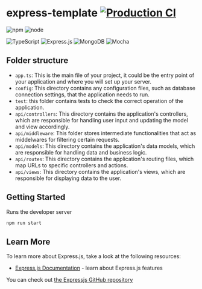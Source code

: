 # express-template  [![Production CI](https://github.com/Hec7or-Uni/chess-backend/actions/workflows/production.yml/badge.svg)](https://github.com/Hec7or-Uni/chess-backend/actions/workflows/production.yml)

![npm](https://img.shields.io/badge/npm-8.15.0-blue)
![node](https://img.shields.io/badge/node-16.x-blue)

![TypeScript](https://img.shields.io/badge/typescript-%23007ACC.svg?style=for-the-badge&logo=typescript&logoColor=white)
![Express.js](https://img.shields.io/badge/express.js-%23404d59.svg?style=for-the-badge&logo=express&logoColor=%2361DAFB)
![MongoDB](https://img.shields.io/badge/MongoDB-%234ea94b.svg?style=for-the-badge&logo=mongodb&logoColor=white)
![Mocha](https://img.shields.io/badge/-mocha-%238D6748?style=for-the-badge&logo=mocha&logoColor=white)

## Folder structure

- `app.ts`: This is the main file of your project, it could be the entry point of your application and where you will set up your server.
- `config`: This directory contains any configuration files, such as database connection settings, that the application needs to run.
- `test`: this folder contains tests to check the correct operation of the application.
- `api/controllers`: This directory contains the application's controllers, which are responsible for handling user input and updating the model and view accordingly.
- `api/middleware`: This folder stores intermediate functionalities that act as middelwares for filtering certain requests.
- `api/models`: This directory contains the application's data models, which are responsible for handling data and business logic.
- `api/routes`: This directory contains the application's routing files, which map URLs to specific controllers and actions.
- `api/views`: This directory contains the application's views, which are responsible for displaying data to the user.

## Getting Started

Runs the developer server
```bash
npm run start
```

## Learn More

To learn more about Express.js, take a look at the following resources:

- [Express.js Documentation](https://expressjs.com/) - learn about Express.js features

You can check out [the Expressjs GitHub repository](https://github.com/expressjs/express)
